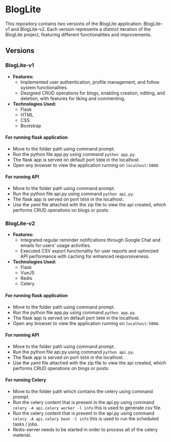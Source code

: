 # BlogLite
This repository contains two versions of the BlogLite application: BlogLite-v1 and BlogLite-v2. Each version represents a distinct iteration of the BlogLite project, featuring different functionalities and improvements.

## Versions
### BlogLite-v1
- **Features:**
  - Implemented user authentication, profile management, and follow system functionalities.
  - Designed CRUD operations for blogs, enabling creation, editing, and deletion, with features for liking and commenting.
- **Technologies Used:**
  - Flask
  - HTML
  - CSS
  - Bootstrap

#### For running flask application 
- Move to the folder path using command prompt.
- Run the python file app.py using command ```python app.py```.
- The flask app is served on default port ```5000``` in the localhost.
- Open any browser to view the application running on ```localhost:5000```.

#### For running API
- Move to the folder path using command prompt.
- Run the python file api.py using command ```python api.py```.
- The flask app is served on port ```5050``` in the localhost.
- Use the yaml file attached with the zip file to view the api created, which performs CRUD operations on blogs or posts.

### BlogLite-v2
- **Features:**
  - Integrated regular reminder notifications through Google Chat and emails for users’ usage activities.
  - Executed CSV export functionality for user reports and optimized API performance with caching for enhanced responsiveness.
- **Technologies Used:**
  - Flask
  - VueJS
  - Redis
  - Celery

#### For running flask application 
- Move to the folder path using command prompt.
- Run the python file app.py using command ```python app.py```.
- The flask app is served on default port ```5000``` in the localhost.
- Open any browser to view the application running on ```localhost:5000```.

#### For running API
- Move to the folder path using command prompt.
- Run the python file api.py using command ```python api.py```.
- The flask app is served on port ```5050``` in the localhost.
- Use the yaml file attached with the zip file to view the api created, which performs CRUD operations on blogs or posts.

#### For running Celery
- Move to the folder path which contains the celery using command prompt.
- Run the celery content that is present in the api.py using command ```celery -A api.celery worker -l info``` this is used to generate csv file.
- Run the celery content that is present in the api.py using command ```celery -A api.celery beat -l info``` this is used to run the scheduled tasks / jobs.
- Redis-server needs to be started in order to process all of the celery material.
